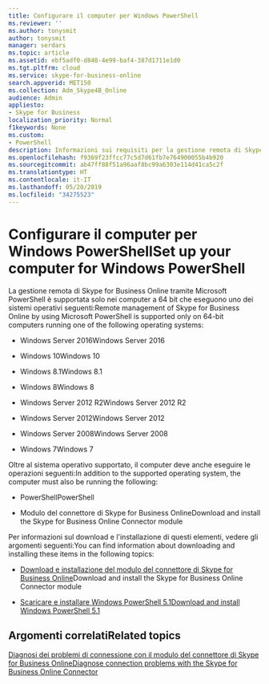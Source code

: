 ```yaml
---
title: Configurare il computer per Windows PowerShell
ms.reviewer: ''
ms.author: tonysmit
author: tonysmit
manager: serdars
ms.topic: article
ms.assetid: ebf5adf0-d848-4e99-baf4-387d1711e1d0
ms.tgt.pltfrm: cloud
ms.service: skype-for-business-online
search.appverid: MET150
ms.collection: Adm_Skype4B_Online
audience: Admin
appliesto:
- Skype for Business
localization_priority: Normal
f1keywords: None
ms.custom:
- PowerShell
description: Informazioni sui requisiti per la gestione remota di Skype for Business Online con Windows PowerShell, inclusi i sistemi operativi supportati.
ms.openlocfilehash: f9369f23ffcc77c5d7d61fb7e764900055b4b920
ms.sourcegitcommit: ab47ff88f51a96aaf8bc99a6303e114d41ca5c2f
ms.translationtype: HT
ms.contentlocale: it-IT
ms.lasthandoff: 05/20/2019
ms.locfileid: "34275523"
---
```

# <a name="set-up-your-computer-for-windows-powershell"></a><span data-ttu-id="b4c2c-103">Configurare il computer per Windows PowerShell</span><span class="sxs-lookup"><span data-stu-id="b4c2c-103">Set up your computer for Windows PowerShell</span></span>

<span data-ttu-id="b4c2c-104">La gestione remota di Skype for Business Online tramite Microsoft PowerShell è supportata solo nei computer a 64 bit che eseguono uno dei sistemi operativi seguenti:</span><span class="sxs-lookup"><span data-stu-id="b4c2c-104">Remote management of Skype for Business Online by using Microsoft PowerShell is supported only on 64-bit computers running one of the following operating systems:</span></span>

- <span data-ttu-id="b4c2c-105">Windows Server 2016</span><span class="sxs-lookup"><span data-stu-id="b4c2c-105">Windows Server 2016</span></span>

- <span data-ttu-id="b4c2c-106">Windows 10</span><span class="sxs-lookup"><span data-stu-id="b4c2c-106">Windows 10</span></span>
    
- <span data-ttu-id="b4c2c-107">Windows 8.1</span><span class="sxs-lookup"><span data-stu-id="b4c2c-107">Windows 8.1</span></span>
    
- <span data-ttu-id="b4c2c-108">Windows 8</span><span class="sxs-lookup"><span data-stu-id="b4c2c-108">Windows 8</span></span>
    
- <span data-ttu-id="b4c2c-109">Windows Server 2012 R2</span><span class="sxs-lookup"><span data-stu-id="b4c2c-109">Windows Server 2012 R2</span></span>
    
- <span data-ttu-id="b4c2c-110">Windows Server 2012</span><span class="sxs-lookup"><span data-stu-id="b4c2c-110">Windows Server 2012</span></span>
    
- <span data-ttu-id="b4c2c-111">Windows Server 2008</span><span class="sxs-lookup"><span data-stu-id="b4c2c-111">Windows Server 2008</span></span>
    
- <span data-ttu-id="b4c2c-112">Windows 7</span><span class="sxs-lookup"><span data-stu-id="b4c2c-112">Windows 7</span></span>
    
<span data-ttu-id="b4c2c-113">Oltre al sistema operativo supportato, il computer deve anche eseguire le operazioni seguenti:</span><span class="sxs-lookup"><span data-stu-id="b4c2c-113">In addition to the supported operating system, the computer must also be running the following:</span></span>
  
- <span data-ttu-id="b4c2c-114">PowerShell</span><span class="sxs-lookup"><span data-stu-id="b4c2c-114">PowerShell</span></span>
    
- <span data-ttu-id="b4c2c-115">Modulo del connettore di Skype for Business Online</span><span class="sxs-lookup"><span data-stu-id="b4c2c-115">Download and install the Skype for Business Online Connector module</span></span>
    
<span data-ttu-id="b4c2c-116">Per informazioni sul download e l'installazione di questi elementi, vedere gli argomenti seguenti:</span><span class="sxs-lookup"><span data-stu-id="b4c2c-116">You can find information about downloading and installing these items in the following topics:</span></span>
  
- <span data-ttu-id="b4c2c-117">[Download e installazione del modulo del connettore di Skype for Business Online](download-and-install-the-skype-for-business-online-connector.md)</span><span class="sxs-lookup"><span data-stu-id="b4c2c-117">[](download-and-install-the-skype-for-business-online-connector.md)Download and install the Skype for Business Online Connector module</span></span>
    
- [<span data-ttu-id="b4c2c-118">Scaricare e installare Windows PowerShell 5.1</span><span class="sxs-lookup"><span data-stu-id="b4c2c-118">Download and install Windows PowerShell 5.1</span></span>](download-and-install-windows-powershell-5-1.md)
    
## <a name="related-topics"></a><span data-ttu-id="b4c2c-119">Argomenti correlati</span><span class="sxs-lookup"><span data-stu-id="b4c2c-119">Related topics</span></span>
[<span data-ttu-id="b4c2c-120">Diagnosi dei problemi di connessione con il modulo del connettore di Skype for Business Online</span><span class="sxs-lookup"><span data-stu-id="b4c2c-120">Diagnose connection problems with the Skype for Business Online Connector</span></span>](diagnose-problems-with-the-skype-for-business-online-connector.md)

  
 
